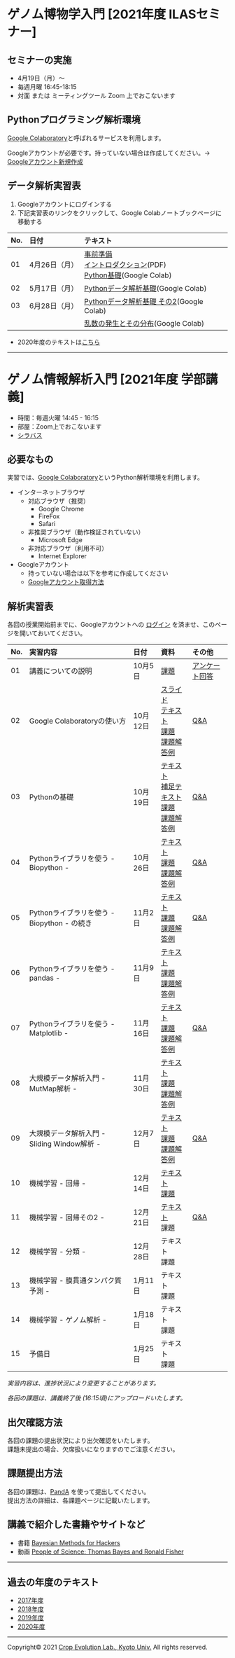 <a name="section1"></a>
# ゲノム博物学入門 [2021年度 ILASセミナー]

## セミナーの実施
- 4月19日（月）〜
- 毎週月曜 16:45-18:15
- 対面 または ミーティングツール Zoom 上でおこないます

## Pythonプログラミング解析環境
[Google Colaboratory](https://colab.research.google.com/notebooks/welcome.ipynb)と呼ばれるサービスを利用します。

Googleアカウントが必要です。持っていない場合は作成してください。→ [Googleアカウント新規作成](https://accounts.google.com/signup/v2/webcreateaccount?continue=https%3A%2F%2Fwww.google.co.jp%2F&hl=ja&gmb=exp&biz=false&flowName=GlifWebSignIn&flowEntry=SignUp)


## データ解析実習表
1. Googleアカウントにログインする
1. 下記実習表のリンクをクリックして、Google Colabノートブックページに移動する

| No. | 日付 | テキスト |
|:---|:---|:---|
| 01 | 4月26日（月） | [事前準備](./ILAS_2021/01/L01_requirements.md)<br>[イントロダクション](https://github.com/CropEvol/lecture/raw/master/ILAS_2021/01/L01_introduction.pdf)(PDF)<br>[Python基礎](https://colab.research.google.com/github/CropEvol/lecture/blob/master/ILAS_2021/01/L01_python_basis.ipynb)(Google Colab) |
| 02 | 5月17日（月） | [Pythonデータ解析基礎](https://colab.research.google.com/github/CropEvol/lecture/blob/master/ILAS_2021/02/L02_python_analysis.ipynb)(Google Colab) |
| 03 | 6月28日（月） | [Pythonデータ解析基礎 その2](https://colab.research.google.com/github/CropEvol/lecture/blob/master/ILAS_2021/03/L03_python_analysis.ipynb)(Google Colab) |
|  |  | [乱数の発生とその分布](https://colab.research.google.com/github/CropEvol/lecture/blob/master/ILAS_2021/X03/random_dist.ipynb)(Google Colab) |

- 2020年度のテキストは[こちら](https://github.com/CropEvol/lecture/tree/2020)

---

<a name="section2"></a>
# ゲノム情報解析入門 [2021年度 学部講義]

- 時間：毎週火曜 14:45 - 16:15  
- 部屋：Zoom上でおこないます
- [シラバス](https://ocw.kyoto-u.ac.jp/ja/syllabuses2020/111/2/5323000)

## 必要なもの
実習では、[Google Colaboratory](https://colab.research.google.com/notebooks/welcome.ipynb)というPython解析環境を利用します。  
- インターネットブラウザ
  - 対応ブラウザ（推奨）
    - Google Chrome
    - FireFox
    - Safari
  - 非推奨ブラウザ（動作検証されていない）
    - Microsoft Edge
  - 非対応ブラウザ（利用不可）
    - Internet Explorer
- Googleアカウント
  - 持っていない場合は以下を参考に作成してください
  - [Googleアカウント取得方法](https://github.com/CropEvol/lecture/blob/master/textbook_2019/L02_create_google_acount.md)


## 解析実習表

各回の授業開始前までに、Googleアカウントへの [ログイン](https://www.google.com/accounts/login) を済ませ、このページを開いておいてください。

| No. | 実習内容 | 日付 | 資料 | その他 |
|:---|:---|:---|:---|:---|
|01| 講義についての説明 | 10月5日 | [課題](https://panda.ecs.kyoto-u.ac.jp/x/hStnWz) | [アンケート回答](https://docs.google.com/spreadsheets/d/14t_kGHUMRg14UfzHce29PzB6Ht6y0qI9QxUXts9jTV8/edit?usp=sharing) |
|02| Google Colaboratoryの使い方 | 10月12日 | [スライド](https://github.com/CropEvol/lecture/blob/master/textbook_2021/L01_intro_bioinfo_compressed.pdf)<br>[テキスト](https://colab.research.google.com/github/CropEvol/lecture/blob/master/textbook_2021/L01_first_googlecolab.ipynb)<br>[課題](https://colab.research.google.com/github/CropEvol/lecture/blob/master/textbook_2021/L01_first_googlecolab.HW.ipynb)<br>[課題解答例](https://colab.research.google.com/github/CropEvol/lecture/blob/master/textbook_2021/L01_first_googlecolab.HW.ANS.ipynb) | [Q&A](https://github.com/CropEvol/lecture/blob/master/textbook_2021/C02_comments.md) |
|03| Pythonの基礎 | 10月19日 | [テキスト](https://colab.research.google.com/github/CropEvol/lecture/blob/master/textbook_2021/L02_python_basis_1.ipynb)<br>[補足テキスト](https://colab.research.google.com/github/CropEvol/lecture/blob/master/textbook_2021/L02_python_basis_2.ipynb)<br>[課題](https://colab.research.google.com/github/CropEvol/lecture/blob/master/textbook_2021/L02_python_basis_1.HW.ipynb)<br>[課題解答例](https://colab.research.google.com/github/CropEvol/lecture/blob/master/textbook_2021/L02_python_basis_1.HW.ANS.ipynb) | [Q&A](https://github.com/CropEvol/lecture/blob/master/textbook_2021/C03_comments.md) |
|04| Pythonライブラリを使う - Biopython - | 10月26日 | [テキスト](https://colab.research.google.com/github/CropEvol/lecture/blob/master/textbook_2021/L03_python_library_biopython.ipynb)<br>[課題](https://colab.research.google.com/github/CropEvol/lecture/blob/master/textbook_2021/L03_python_library_biopython.HW.ipynb)<br>[課題解答例](https://colab.research.google.com/github/CropEvol/lecture/blob/master/textbook_2021/L03_python_library_biopython.HW.ANS.ipynb) | [Q&A](https://github.com/CropEvol/lecture/blob/master/textbook_2021/C04_comments.md) |
|05| Pythonライブラリを使う - Biopython - の続き | 11月2日 | [テキスト](https://colab.research.google.com/github/CropEvol/lecture/blob/master/textbook_2021/L03_python_library_biopython.ipynb)<br>[課題](https://colab.research.google.com/github/CropEvol/lecture/blob/master/textbook_2021/L03_2_python_library_biopython.HW.ipynb)<br>[課題解答例](https://colab.research.google.com/github/CropEvol/lecture/blob/master/textbook_2021/L03_2_python_library_biopython.HW.ANS.ipynb) | [Q&A](https://github.com/CropEvol/lecture/blob/master/textbook_2021/C05_comments.md) |
|06| Pythonライブラリを使う - pandas - | 11月9日 | [テキスト](https://colab.research.google.com/github/CropEvol/lecture/blob/master/textbook_2021/L04_python_library_pandas.ipynb)<br>[課題](https://colab.research.google.com/github/CropEvol/lecture/blob/master/textbook_2021/L04_python_library_pandas.HW.ipynb)<br>[課題解答例](https://colab.research.google.com/github/CropEvol/lecture/blob/master/textbook_2021/L04_python_library_pandas.HW.ANS.ipynb) | |
|07| Pythonライブラリを使う - Matplotlib - | 11月16日 | [テキスト](https://colab.research.google.com/github/CropEvol/lecture/blob/master/textbook_2021/L05_python_library_matplotlib.ipynb)<br>[課題](https://colab.research.google.com/github/CropEvol/lecture/blob/master/textbook_2021/L05_python_library_matplotlib.HW.ipynb)<br>[課題解答例](https://colab.research.google.com/github/CropEvol/lecture/blob/master/textbook_2021/L05_python_library_matplotlib.HW.ANS.ipynb) | [Q&A](https://github.com/CropEvol/lecture/blob/master/textbook_2021/C07_comments.md) |
|08| 大規模データ解析入門 - MutMap解析 - | 11月30日 | [テキスト](https://colab.research.google.com/github/CropEvol/lecture/blob/master/textbook_2021/L06_mutmap.ipynb)<br>[課題](https://colab.research.google.com/github/CropEvol/lecture/blob/master/textbook_2021/L06_mutmap.HW.ipynb)<br>[課題解答例](https://colab.research.google.com/github/CropEvol/lecture/blob/master/textbook_2021/L06_mutmap.HW.ANS.ipynb) |  |
|09| 大規模データ解析入門 - Sliding Window解析 - | 12月7日 | [テキスト](https://colab.research.google.com/github/CropEvol/lecture/blob/master/textbook_2021/L07_sliding_window.ipynb)<br>[課題](https://colab.research.google.com/github/CropEvol/lecture/blob/master/textbook_2021/L07_sliding_window.HW.ipynb)<br>[課題解答例](https://colab.research.google.com/github/CropEvol/lecture/blob/master/textbook_2021/L07_sliding_window.HW.ANS.ipynb) | [Q&A](https://github.com/CropEvol/lecture/blob/master/textbook_2021/C09_comments.md) |
|10| 機械学習 - 回帰 - | 12月14日 | [テキスト](https://colab.research.google.com/github/CropEvol/lecture/blob/master/textbook_2021/L08_ML_regression_1.ipynb)<br>[課題](https://colab.research.google.com/github/CropEvol/lecture/blob/master/textbook_2021/L08_ML_regression_HW.ipynb) | |
|11| 機械学習 - 回帰その2 - | 12月21日 | [テキスト](https://colab.research.google.com/github/CropEvol/lecture/blob/master/textbook_2021/L09_ML_regression_2.ipynb)<br>課題 | [Q&A](https://github.com/CropEvol/lecture/blob/master/textbook_2021/C10_comments.md) |
|12| 機械学習 - 分類 - | 12月28日 | テキスト<br>課題 | |
|13| 機械学習 - 膜貫通タンパク質予測 - | 1月11日 | テキスト<br>課題 | |
|14| 機械学習 - ゲノム解析 - | 1月18日 | テキスト<br>課題 | |
|15| 予備日 | 1月25日 | テキスト<br>課題 | |

_実習内容は、進捗状況により変更することがあります。_

_各回の課題は、講義終了後 (16:15頃)にアップロードいたします。_

## 出欠確認方法
各回の課題の提出状況により出欠確認をいたします。  
課題未提出の場合、欠席扱いになりますのでご注意ください。  


## 課題提出方法
各回の課題は、[PandA](https://panda.ecs.kyoto-u.ac.jp/portal/login) を使って提出してください。  
提出方法の詳細は、各課題ページに記載いたします。

## 講義で紹介した書籍やサイトなど
- 書籍 [Bayesian Methods for Hackers](https://camdavidsonpilon.github.io/Probabilistic-Programming-and-Bayesian-Methods-for-Hackers/)
- 動画 [People of Science: Thomas Bayes and Ronald Fisher
](https://g.co/arts/FjZasjDGQzKRFtvt7)

---

<a name="section4"></a>
## 過去の年度のテキスト
- [2017年度](https://github.com/CropEvol/lecture/tree/2017)
- [2018年度](https://github.com/CropEvol/lecture/tree/2018)
- [2019年度](https://github.com/CropEvol/lecture/tree/2019)
- [2020年度](https://github.com/CropEvol/lecture/tree/2020)

---
Copyright&copy; 2021 [Crop Evolution Lab., Kyoto Univ.](http://www.crop-evolution.kais.kyoto-u.ac.jp/) All rights reserved.
